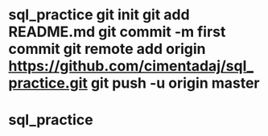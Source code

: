 # sql_practice git init git add README.md git commit -m first commit git remote add origin https://github.com/cimentadaj/sql_practice.git git push -u origin master
# sql_practice
